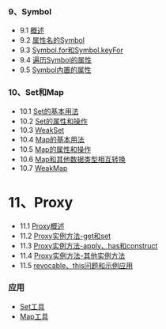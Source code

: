 ### 9、Symbol
* 9.1 [概述](symbol/start_symbol.es6)
* 9.2 [属性名的Symbol](symbol/prop_symbol.es6)
* 9.3 [Symbol.for和Symbol.keyFor](symbol/single_symbol.es6)
* 9.4 [遍历Symbol的属性](symbol/for_symbol.es6)
* 9.5 [Symbol内置的属性](symbol/sym_symbol.es6)

### 10、Set和Map
* 10.1 [Set的基本用法](setmap/set.es6)
* 10.2 [Set的属性和操作](setmap/set2.es6)
* 10.3 [WeakSet](setmap/weakset.es6)
* 10.4 [Map的基本用法](setmap/map.es6)
* 10.5 [Map的属性和操作](setmap/map2.es6)
* 10.6 [Map和其他数据类型相互转换](setmap/map3.es6)
* 10.7 [WeakMap](setmap/weakmap.es6)

# 11、Proxy
* 11.1 [Proxy概述](proxy/start_proxy.es6)
* 11.2 [Proxy实例方法-get和set](proxy/method_proxy.es6)
* 11.3 [Proxy实例方法-apply、has和construct](proxy/method_proxy2.es6)
* 11.4 [Proxy实例方法-其他实例方法](proxy/method_proxy3.es6)
* 11.5 [revocable、this问题和示例应用](proxy/last_proxy.es6)

### 应用
* [Set工具](example/set.es6)
* [Map工具](example/map.es6)
